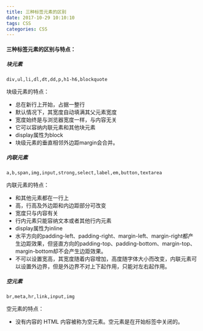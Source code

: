 ```yaml
---
title: 三种标签元素的区别
date: 2017-10-29 10:10:10
tags: CSS
categories: CSS
---
```


#### 三种标签元素的区别与特点：

##### 块元素

```
div,ul,li,dl,dt,dd,p,h1-h6,blockquote
```

块级元素的特点：

- 总在新行上开始，占据一整行
- 默认情况下，其宽度自动填满其父元素宽度
- 宽度始终是与浏览器宽度一样，与内容无关
- 它可以容纳内联元素和其他块元素
- display属性为block
- 块级元素的垂直相邻外边距margin会合并。
<!-- more -->
##### 内联元素

```
a,b,span,img,input,strong,select,label,em,button,textarea
```

内联元素的特点：

- 和其他元素都在一行上
- 高，行高及外边距和内边距部分可改变
- 宽度只与内容有关
- 行内元素只能容纳文本或者其他行内元素
- display属性为inline
- 水平方向的padding-left、padding-right、margin-left、margin-right都产生边距效果，但竖直方向的padding-top、padding-bottom、margin-top、margin-bottom却不会产生边距效果。
- 不可以设置宽高，其宽度随着内容增加，高度随字体大小而改变，内联元素可以设置外边界，但是外边界不对上下起作用，只能对左右起作用。

##### 空元素

```
br,meta,hr,link,input,img
```

空元素的特点：

- 没有内容的 HTML 内容被称为空元素。空元素是在开始标签中关闭的。